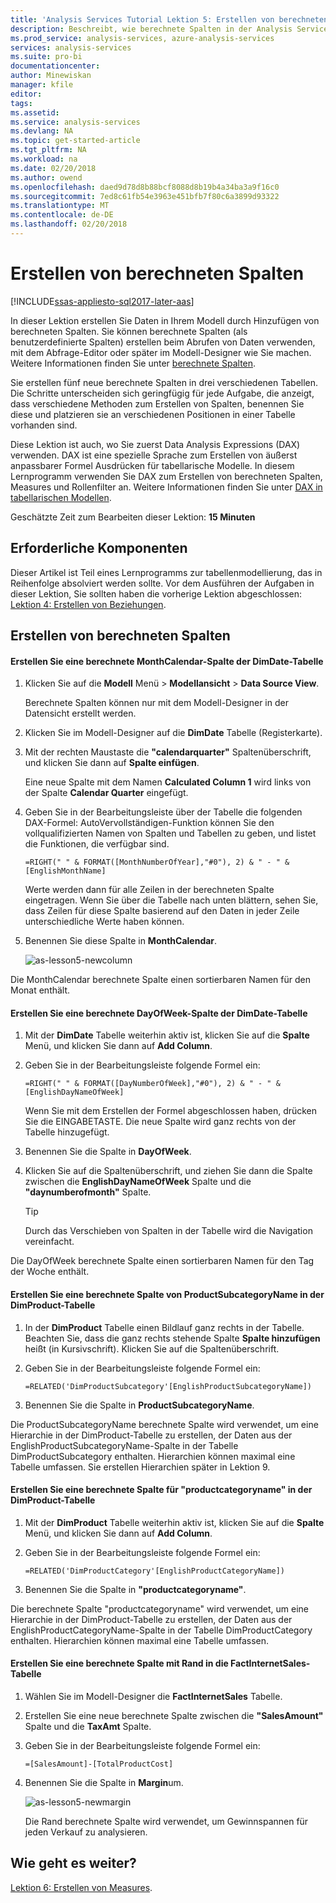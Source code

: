 ```yaml
---
title: 'Analysis Services Tutorial Lektion 5: Erstellen von berechneten Spalten | Microsoft Docs'
description: Beschreibt, wie berechnete Spalten in der Analysis Services Tutorial-Projekt zu erstellen.
ms.prod_service: analysis-services, azure-analysis-services
services: analysis-services
ms.suite: pro-bi
documentationcenter: 
author: Minewiskan
manager: kfile
editor: 
tags: 
ms.assetid: 
ms.service: analysis-services
ms.devlang: NA
ms.topic: get-started-article
ms.tgt_pltfrm: NA
ms.workload: na
ms.date: 02/20/2018
ms.author: owend
ms.openlocfilehash: daed9d78d8b88bcf8088d8b19b4a34ba3a9f16c0
ms.sourcegitcommit: 7ed8c61fb54e3963e451bfb7f80c6a3899d93322
ms.translationtype: MT
ms.contentlocale: de-DE
ms.lasthandoff: 02/20/2018
---
```

# <a name="create-calculated-columns"></a>Erstellen von berechneten Spalten

[!INCLUDE[ssas-appliesto-sql2017-later-aas](../../includes/ssas-appliesto-sql2017-later-aas.md)]

In dieser Lektion erstellen Sie Daten in Ihrem Modell durch Hinzufügen von berechneten Spalten. Sie können berechnete Spalten (als benutzerdefinierte Spalten) erstellen beim Abrufen von Daten verwenden, mit dem Abfrage-Editor oder später im Modell-Designer wie Sie machen. Weitere Informationen finden Sie unter [berechnete Spalten](../tabular-models/ssas-calculated-columns.md).
  
Sie erstellen fünf neue berechnete Spalten in drei verschiedenen Tabellen. Die Schritte unterscheiden sich geringfügig für jede Aufgabe, die anzeigt, dass verschiedene Methoden zum Erstellen von Spalten, benennen Sie diese und platzieren sie an verschiedenen Positionen in einer Tabelle vorhanden sind.  

Diese Lektion ist auch, wo Sie zuerst Data Analysis Expressions (DAX) verwenden. DAX ist eine spezielle Sprache zum Erstellen von äußerst anpassbarer Formel Ausdrücken für tabellarische Modelle. In diesem Lernprogramm verwenden Sie DAX zum Erstellen von berechneten Spalten, Measures und Rollenfilter an. Weitere Informationen finden Sie unter [DAX in tabellarischen Modellen](../tabular-models/understanding-dax-in-tabular-models-ssas-tabular.md). 
  
Geschätzte Zeit zum Bearbeiten dieser Lektion: **15 Minuten**  
  
## <a name="prerequisites"></a>Erforderliche Komponenten  

Dieser Artikel ist Teil eines Lernprogramms zur tabellenmodellierung, das in Reihenfolge absolviert werden sollte. Vor dem Ausführen der Aufgaben in dieser Lektion, Sie sollten haben die vorherige Lektion abgeschlossen: [Lektion 4: Erstellen von Beziehungen](../tutorial-tabular-1400/as-lesson-4-create-relationships.md). 
  
## <a name="create-calculated-columns"></a>Erstellen von berechneten Spalten  
  
#### <a name="create-a-monthcalendar-calculated-column-in-the-dimdate-table"></a>Erstellen Sie eine berechnete MonthCalendar-Spalte der DimDate-Tabelle  
  
1.  Klicken Sie auf die **Modell** Menü > **Modellansicht** > **Data Source View**.  
  
    Berechnete Spalten können nur mit dem Modell-Designer in der Datensicht erstellt werden.  
  
2.  Klicken Sie im Modell-Designer auf die **DimDate** Tabelle (Registerkarte).  
  
3.  Mit der rechten Maustaste die **"calendarquarter"** Spaltenüberschrift, und klicken Sie dann auf **Spalte einfügen**.  
  
    Eine neue Spalte mit dem Namen **Calculated Column 1** wird links von der Spalte **Calendar Quarter** eingefügt.  
  
4.  Geben Sie in der Bearbeitungsleiste über der Tabelle die folgenden DAX-Formel: AutoVervollständigen-Funktion können Sie den vollqualifizierten Namen von Spalten und Tabellen zu geben, und listet die Funktionen, die verfügbar sind.  
  
    ```  
    =RIGHT(" " & FORMAT([MonthNumberOfYear],"#0"), 2) & " - " & [EnglishMonthName]  
    ``` 
  
    Werte werden dann für alle Zeilen in der berechneten Spalte eingetragen. Wenn Sie über die Tabelle nach unten blättern, sehen Sie, dass Zeilen für diese Spalte basierend auf den Daten in jeder Zeile unterschiedliche Werte haben können.    
  
5.  Benennen Sie diese Spalte in **MonthCalendar**. 

    ![as-lesson5-newcolumn](../tutorial-tabular-1400/media/as-lesson5-newcolumn.png) 
  
Die MonthCalendar berechnete Spalte einen sortierbaren Namen für den Monat enthält.  
  
#### <a name="create-a-dayofweek-calculated-column-in-the-dimdate-table"></a>Erstellen Sie eine berechnete DayOfWeek-Spalte der DimDate-Tabelle  
  
1.  Mit der **DimDate** Tabelle weiterhin aktiv ist, klicken Sie auf die **Spalte** Menü, und klicken Sie dann auf **Add Column**.  
  
2.  Geben Sie in der Bearbeitungsleiste folgende Formel ein:  
    
    ```
    =RIGHT(" " & FORMAT([DayNumberOfWeek],"#0"), 2) & " - " & [EnglishDayNameOfWeek]  
    ```
    
    Wenn Sie mit dem Erstellen der Formel abgeschlossen haben, drücken Sie die EINGABETASTE. Die neue Spalte wird ganz rechts von der Tabelle hinzugefügt.  
  
3.  Benennen Sie die Spalte in **DayOfWeek**.  
  
4.  Klicken Sie auf die Spaltenüberschrift, und ziehen Sie dann die Spalte zwischen die **EnglishDayNameOfWeek** Spalte und die **"daynumberofmonth"** Spalte.  
  
    > [!TIP]  
    > Durch das Verschieben von Spalten in der Tabelle wird die Navigation vereinfacht.  
  
Die DayOfWeek berechnete Spalte einen sortierbaren Namen für den Tag der Woche enthält.  
  
#### <a name="create-a-productsubcategoryname-calculated-column-in-the-dimproduct-table"></a>Erstellen Sie eine berechnete Spalte von ProductSubcategoryName in der DimProduct-Tabelle  
  
  
1.  In der **DimProduct** Tabelle einen Bildlauf ganz rechts in der Tabelle. Beachten Sie, dass die ganz rechts stehende Spalte **Spalte hinzufügen** heißt (in Kursivschrift). Klicken Sie auf die Spaltenüberschrift.  
  
2.  Geben Sie in der Bearbeitungsleiste folgende Formel ein:  
    
    ```
    =RELATED('DimProductSubcategory'[EnglishProductSubcategoryName])  
    ```
  
3.  Benennen Sie die Spalte in **ProductSubcategoryName**.  
  
Die ProductSubcategoryName berechnete Spalte wird verwendet, um eine Hierarchie in der DimProduct-Tabelle zu erstellen, der Daten aus der EnglishProductSubcategoryName-Spalte in der Tabelle DimProductSubcategory enthalten. Hierarchien können maximal eine Tabelle umfassen. Sie erstellen Hierarchien später in Lektion 9.  
  
#### <a name="create-a-productcategoryname-calculated-column-in-the-dimproduct-table"></a>Erstellen Sie eine berechnete Spalte für "productcategoryname" in der DimProduct-Tabelle  
  
1.  Mit der **DimProduct** Tabelle weiterhin aktiv ist, klicken Sie auf die **Spalte** Menü, und klicken Sie dann auf **Add Column**.  
  
2.  Geben Sie in der Bearbeitungsleiste folgende Formel ein:  
  
    ```
    =RELATED('DimProductCategory'[EnglishProductCategoryName]) 
    ```
    
3.  Benennen Sie die Spalte in **"productcategoryname"**.  
  
Die berechnete Spalte "productcategoryname" wird verwendet, um eine Hierarchie in der DimProduct-Tabelle zu erstellen, der Daten aus der EnglishProductCategoryName-Spalte in der Tabelle DimProductCategory enthalten. Hierarchien können maximal eine Tabelle umfassen.  
  
#### <a name="create-a-margin-calculated-column-in-the-factinternetsales-table"></a>Erstellen Sie eine berechnete Spalte mit Rand in die FactInternetSales-Tabelle  
  
1.  Wählen Sie im Modell-Designer die **FactInternetSales** Tabelle.  
  
2.  Erstellen Sie eine neue berechnete Spalte zwischen die **"SalesAmount"** Spalte und die **TaxAmt** Spalte.  
  
3.  Geben Sie in der Bearbeitungsleiste folgende Formel ein:  
  
    ```
    =[SalesAmount]-[TotalProductCost]
    ``` 

4.  Benennen Sie die Spalte in **Margin**um.  
 
      ![as-lesson5-newmargin](../tutorial-tabular-1400/media/as-lesson5-newmargin.png)
      
    Die Rand berechnete Spalte wird verwendet, um Gewinnspannen für jeden Verkauf zu analysieren.  
  
## <a name="whats-next"></a>Wie geht es weiter?

[Lektion 6: Erstellen von Measures](../tutorial-tabular-1400/as-lesson-6-create-measures.md).
  
  
  
